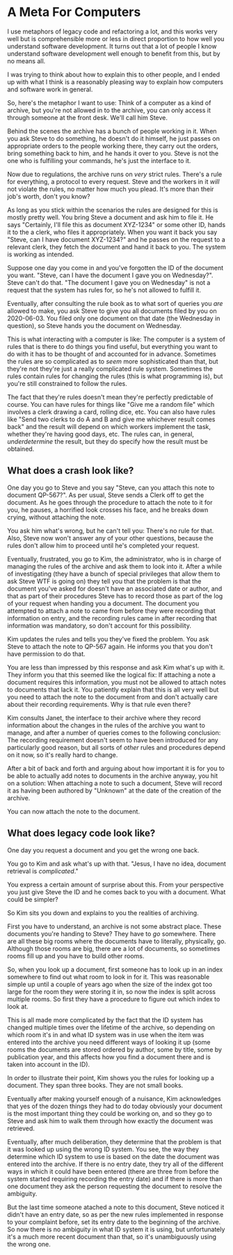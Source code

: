 # A Meta For Computers

I use metaphors of legacy code and refactoring a lot, and this works very well but is comprehensible more or less in direct proportion to how well you understand software development.
It turns out that a lot of people I know understand software development well enough to benefit from this, but by no means all.

I was trying to think about how to explain this to other people, and I ended up with what I think is a reasonably pleasing way to explain how computers and software work in general.

So, here's the metaphor I want to use: Think of a computer as a kind of archive, but you're not allowed in to the archive, you can only access it through someone at the front desk. We'll call him Steve.

Behind the scenes the archive has a bunch of people working in it. When you ask Steve to do something, he doesn't do it himself, he just passes on appropriate orders to the people working there, they carry out the orders, bring something back to him, and he hands it over to you. Steve is not the one who is fulfilling your commands, he's just the interface to it.

Now due to regulations, the archive runs on *very* strict rules. There's a rule for everything, a protocol to every request. Steve and the workers in it *will* not violate the rules, no matter how much you plead. It's more than their job's worth, don't you know?

As long as you stick within the scenarios the rules are designed for this is mostly pretty well.
You bring Steve a document and ask him to file it. He says "Certainly, I'll file this as document XYZ-1234" or some other ID, hands it to the a clerk, who files it appropriately.
When you want it back you say "Steve, can I have document XYZ-1234?" and he passes on the request to a relevant clerk, they fetch the document and hand it back to you. The system is working as intended.

Suppose one day you come in and you've forgotten the ID of the document you want. "Steve, can I have the document I gave you on Wednesday?".
Steve can't do that. "The document I gave you on Wednesday" is not a request that the system has rules for, so he's not allowed to fulfill it.

Eventually, after consulting the rule book as to what sort of queries you *are* allowed to make, you ask Steve to give you all documents filed by you on 2020-06-03. You filed only one document on that date (the Wednesday in question), so Steve hands you the document on Wednesday.

This is what interacting with a computer is like: The computer is a system of rules that is there to do things you find useful, but everything you want to do with it has to be thought of and accounted for in advance.
Sometimes the rules are so complicated as to *seem* more sophisticated than that, but they're not they're just a really complicated rule system. Sometimes the rules contain rules for changing the rules (this is what programming is), but you're still constrained to follow the rules.

The fact that they're rules doesn't mean they're perfectly predictable of course. You can have rules for things like "Give me a random file" which involves a clerk drawing a card, rolling dice, etc. You can also have rules like "Send two clerks to do A and B and give me whichever result comes back" and the result will depend on which workers implement the task, whether they're having good days, etc. The rules can, in general, *underdetermine* the result, but they do specify how the result must be obtained.

## What does a crash look like?

One day you go to Steve and you say "Steve, can you attach this note to document QP-567?". As per usual, Steve sends a Clerk off to get the document. As he goes through the procedure to attach the note to it for you, he pauses, a horrified look crosses his face, and he breaks down crying, without attaching the note.

You ask him what's wrong, but he can't tell you: There's no rule for that. Also, Steve now won't answer any of your other questions, because the rules don't allow him to proceed until he's completed your request.

Eventually, frustrated, you go to Kim, the administrator, who is in charge of managing the rules of the archive and ask them to look into it. After a while of investigating (they have a bunch of special privileges that allow them to ask Steve WTF is going on) they tell you that the problem is that the document you've asked for doesn't have an associated date or author, and that as part of their procedures Steve has to record those as part of the log of your request when handing you a document. The document you attempted to attach a note to came from before they were recording that information on entry, and the recording rules came in after recording that information was mandatory, so don't account for this possibility.

Kim updates the rules and tells you they've fixed the problem. You ask Steve to attach the note to QP-567 again. He informs you that you don't have permission to do that.

You are less than impressed by this response and ask Kim what's up with it. They inform you that this seemed like the logical fix: If attaching a note a document requires this information, you must not be allowed to attach notes to documents that lack it. You patiently explain that this is all very well but you need to attach the note to the document from and don't actually care about their recording requirements.
Why is that rule even there?

Kim consults Janet, the interface to their archive where they record information about the changes in the rules of the archive you want to manage, and after a number of queries comes to the following conclusion: The recording requirement doesn't seem to have been introduced for any particularly good reason, but all sorts of *other* rules and procedures depend on it now, so it's really hard to change.

After a bit of back and forth and arguing about how important it is for you to be able to actually add notes to documents in the archive anyway, you hit on a solution: When attaching a note to such a document, Steve will record it as having been authored by "Unknown" at the date of the creation of the archive.

You can now attach the note to the document.

## What does legacy code look like?

One day you request a document and you get the wrong one back.

You go to Kim and ask what's up with that. "Jesus, I have no idea, document retrieval is *complicated*."

You express a certain amount of surprise about this. From your perspective you just give Steve the ID and he comes back to you with a document. What could be simpler?

So Kim sits you down and explains to you the realities of archiving.

First you have to understand, an archive is not some abstract place. These documents you're handing to Steve? They have to *go* somewhere. There are all these big rooms where the documents have to literally, physically, go. Although those rooms are big, there are a lot of documents, so sometimes rooms fill up and you have to build other rooms.

So, when you look up a document, first someone has to look up in an index somewhere to find out what room to look in for it. This was reasonable simple up until a couple of years ago when the size of the index got too large for the room they were storing it in, so now the index is split across multiple rooms. So first they have a procedure to figure out which index to look at.

This is all made more complicated by the fact that the ID system has changed multiple times over the lifetime of the archive, so depending on which room it's in and what ID system was in use when the item was entered into the archive you need different ways of looking it up (some rooms the documents are stored ordered by author, some by title, some by publication year, and this affects how you find a document there and is taken into account in the ID).

In order to illustrate their point, Kim shows you the rules for looking up a document. They span three books. They are not small books.

Eventually after making yourself enough of a nuisance, Kim acknowledges that yes of the dozen things they had to do today obviously your document is the most important thing they could be working on,
and so they go to Steve and ask him to walk them through how exactly the document was retrieved.

Eventually, after much deliberation, they determine that the problem is that it was looked up using the wrong ID system.
You see, the way they determine which ID system to use is based on the date the document was entered into the archive. If there is no entry date, they try all of the different ways in which it could have been entered (there are three from before the system started requiring recording the entry date) and if there is more than one document they ask the person requesting the document to resolve the ambiguity.

But the last time someone atached a note to this document, Steve noticed it didn't have an entry date, so as per the new rules implemented in response to your complaint before, set its entry date to the beginning of the archive. So now there is no ambiguity in what ID system it is using, but unfortunately it's a much more recent document than that, so it's unambiguously using the wrong one.
